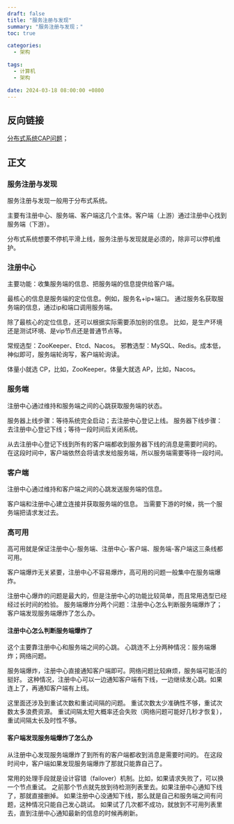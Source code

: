 ```yaml
---
draft: false
title: "服务注册与发现"
summary: "服务注册与发现；"
toc: true

categories:
  - 架构

tags:
  - 计算机
  - 架构

date: 2024-03-18 08:00:00 +0800
---
```


## 反向链接

[分布式系统CAP问题](/计算机/架构/分布式系统CAP问题)；

## 正文

### 服务注册与发现

服务注册与发现一般用于分布式系统。

主要有注册中心、服务端、客户端这几个主体。客户端（上游）通过注册中心找到服务端（下游）。

分布式系统想要不停机平滑上线，服务注册与发现就是必须的，除非可以停机维护。

### 注册中心

主要功能：收集服务端的信息、把服务端的信息提供给客户端。

最核心的信息是服务端的定位信息。例如，服务名+ip+端口。
通过服务名获取服务端的信息，通过ip和端口调用服务端。

除了最核心的定位信息，还可以根据实际需要添加别的信息。
比如，是生产环境还是测试环境、是vip节点还是普通节点等。

常规选型：ZooKeeper、Etcd、Nacos。
邪教选型：MySQL、Redis。成本低，神似即可，服务端轮询写，客户端轮询读。

体量小就选 CP，比如，ZooKeeper。体量大就选 AP，比如，Nacos。

### 服务端

注册中心通过维持和服务端之间的心跳获取服务端的状态。

服务器上线步骤：等待系统完全启动；去注册中心登记上线。
服务器下线步骤：去注册中心登记下线；等待一段时间后关闭系统。

从去注册中心登记下线到所有的客户端都收到服务器下线的消息是需要时间的。
在这段时间中，客户端依然会将请求发给服务端，所以服务端需要等待一段时间。

### 客户端

注册中心通过维持和客户端之间的心跳发送服务端的信息。

客户端和注册中心建立连接并获取服务端的信息。
当需要下游的时候，挑一个服务端把请求发过去。

### 高可用

高可用就是保证注册中心-服务端、注册中心-客户端、服务端-客户端这三条线都可用。

客户端爆炸无关紧要，注册中心不容易爆炸，高可用的问题一般集中在服务端爆炸。

注册中心爆炸的问题是最大的，但是注册中心的功能比较简单，而且常用选型已经经过长时间的检验。
服务端爆炸分两个问题：注册中心怎么判断服务端爆炸了；客户端发现服务端爆炸了怎么办。

#### 注册中心怎么判断服务端爆炸了

这个主要靠注册中心和服务端之间的心跳。
心跳连不上分两种情况：服务端爆炸；网络问题。

服务端爆炸，注册中心直接通知客户端即可。网络问题比较麻烦，服务端可能活的挺好。
这种情况，注册中心可以一边通知客户端有下线，一边继续发心跳。如果连上了，再通知客户端有上线。

这里面还涉及到重试次数和重试间隔的问题。
重试次数太少准确性不够，重试次数太多浪费资源。
重试间隔太短大概率还会失败（网络问题可能好几秒才恢复），重试间隔太长及时性不够。

#### 客户端发现服务端爆炸了怎么办

从注册中心发现服务端爆炸了到所有的客户端都收到消息是需要时间的。
在这段时间中，客户端如果发现服务端爆炸了那就只能靠自己了。

常用的处理手段就是设计容错（failover）机制。比如，如果请求失败了，可以换一个节点重试。
之前那个节点就先放到待检测列表里去。如果注册中心通知下线了，那就直接删掉。
如果注册中心没通知下线，那么就是自己和服务端之间有问题，这种情况只能自己发心跳试。
如果试了几次都不成功，就放到不可用列表里去，直到注册中心通知最新的信息的时候再刷新。
